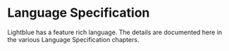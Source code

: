# Language Specification

Lightblue has a feature rich language.  The details are documented here in the various Language Specification chapters.
